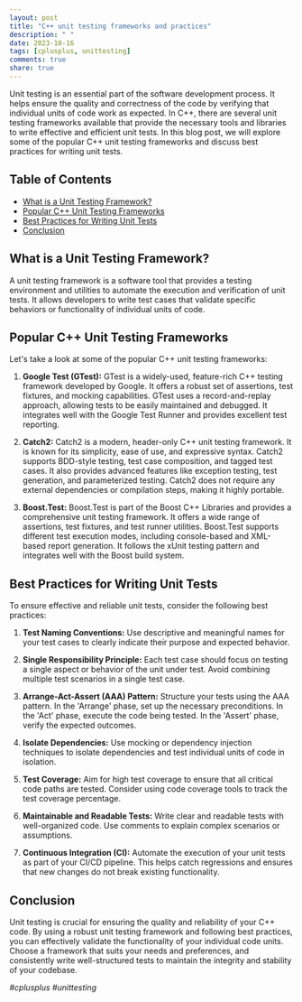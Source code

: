```yaml
---
layout: post
title: "C++ unit testing frameworks and practices"
description: " "
date: 2023-10-16
tags: [cplusplus, unittesting]
comments: true
share: true
---
```


Unit testing is an essential part of the software development process. It helps ensure the quality and correctness of the code by verifying that individual units of code work as expected. In C++, there are several unit testing frameworks available that provide the necessary tools and libraries to write effective and efficient unit tests. In this blog post, we will explore some of the popular C++ unit testing frameworks and discuss best practices for writing unit tests.

## Table of Contents
- [What is a Unit Testing Framework?](#what-is-a-unit-testing-framework)
- [Popular C++ Unit Testing Frameworks](#popular-c-unit-testing-frameworks)
- [Best Practices for Writing Unit Tests](#best-practices-for-writing-unit-tests)
- [Conclusion](#conclusion)

## What is a Unit Testing Framework?
A unit testing framework is a software tool that provides a testing environment and utilities to automate the execution and verification of unit tests. It allows developers to write test cases that validate specific behaviors or functionality of individual units of code. 

## Popular C++ Unit Testing Frameworks
Let's take a look at some of the popular C++ unit testing frameworks:

1. **Google Test (GTest):** GTest is a widely-used, feature-rich C++ testing framework developed by Google. It offers a robust set of assertions, test fixtures, and mocking capabilities. GTest uses a record-and-replay approach, allowing tests to be easily maintained and debugged. It integrates well with the Google Test Runner and provides excellent test reporting.

2. **Catch2:** Catch2 is a modern, header-only C++ unit testing framework. It is known for its simplicity, ease of use, and expressive syntax. Catch2 supports BDD-style testing, test case composition, and tagged test cases. It also provides advanced features like exception testing, test generation, and parameterized testing. Catch2 does not require any external dependencies or compilation steps, making it highly portable.

3. **Boost.Test:** Boost.Test is part of the Boost C++ Libraries and provides a comprehensive unit testing framework. It offers a wide range of assertions, test fixtures, and test runner utilities. Boost.Test supports different test execution modes, including console-based and XML-based report generation. It follows the xUnit testing pattern and integrates well with the Boost build system.

## Best Practices for Writing Unit Tests
To ensure effective and reliable unit tests, consider the following best practices:

1. **Test Naming Conventions:** Use descriptive and meaningful names for your test cases to clearly indicate their purpose and expected behavior.

2. **Single Responsibility Principle:** Each test case should focus on testing a single aspect or behavior of the unit under test. Avoid combining multiple test scenarios in a single test case.

3. **Arrange-Act-Assert (AAA) Pattern:** Structure your tests using the AAA pattern. In the 'Arrange' phase, set up the necessary preconditions. In the 'Act' phase, execute the code being tested. In the 'Assert' phase, verify the expected outcomes.

4. **Isolate Dependencies:** Use mocking or dependency injection techniques to isolate dependencies and test individual units of code in isolation.

5. **Test Coverage:** Aim for high test coverage to ensure that all critical code paths are tested. Consider using code coverage tools to track the test coverage percentage.

6. **Maintainable and Readable Tests:** Write clear and readable tests with well-organized code. Use comments to explain complex scenarios or assumptions.

7. **Continuous Integration (CI):** Automate the execution of your unit tests as part of your CI/CD pipeline. This helps catch regressions and ensures that new changes do not break existing functionality.

## Conclusion
Unit testing is crucial for ensuring the quality and reliability of your C++ code. By using a robust unit testing framework and following best practices, you can effectively validate the functionality of your individual code units. Choose a framework that suits your needs and preferences, and consistently write well-structured tests to maintain the integrity and stability of your codebase.

*#cplusplus* *#unittesting*